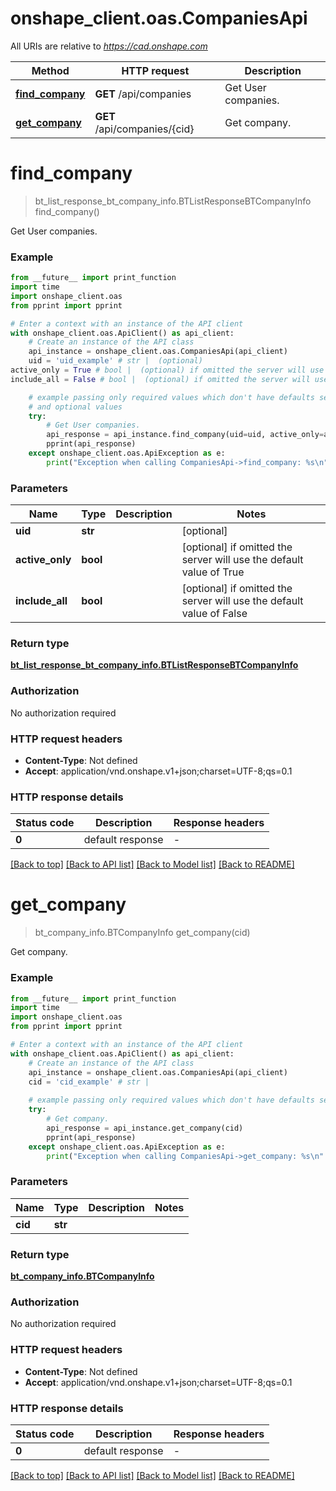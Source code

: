 # onshape_client.oas.CompaniesApi

All URIs are relative to *https://cad.onshape.com*

Method | HTTP request | Description
------------- | ------------- | -------------
[**find_company**](CompaniesApi.md#find_company) | **GET** /api/companies | Get User companies.
[**get_company**](CompaniesApi.md#get_company) | **GET** /api/companies/{cid} | Get company.


# **find_company**
> bt_list_response_bt_company_info.BTListResponseBTCompanyInfo find_company()

Get User companies.

### Example

```python
from __future__ import print_function
import time
import onshape_client.oas
from pprint import pprint

# Enter a context with an instance of the API client
with onshape_client.oas.ApiClient() as api_client:
    # Create an instance of the API class
    api_instance = onshape_client.oas.CompaniesApi(api_client)
    uid = 'uid_example' # str |  (optional)
active_only = True # bool |  (optional) if omitted the server will use the default value of True
include_all = False # bool |  (optional) if omitted the server will use the default value of False

    # example passing only required values which don't have defaults set
    # and optional values
    try:
        # Get User companies.
        api_response = api_instance.find_company(uid=uid, active_only=active_only, include_all=include_all)
        pprint(api_response)
    except onshape_client.oas.ApiException as e:
        print("Exception when calling CompaniesApi->find_company: %s\n" % e)
```

### Parameters

Name | Type | Description  | Notes
------------- | ------------- | ------------- | -------------
 **uid** | **str**|  | [optional]
 **active_only** | **bool**|  | [optional] if omitted the server will use the default value of True
 **include_all** | **bool**|  | [optional] if omitted the server will use the default value of False

### Return type

[**bt_list_response_bt_company_info.BTListResponseBTCompanyInfo**](BTListResponseBTCompanyInfo.md)

### Authorization

No authorization required

### HTTP request headers

 - **Content-Type**: Not defined
 - **Accept**: application/vnd.onshape.v1+json;charset=UTF-8;qs=0.1

### HTTP response details
| Status code | Description | Response headers |
|-------------|-------------|------------------|
**0** | default response |  -  |

[[Back to top]](#) [[Back to API list]](../README.md#documentation-for-api-endpoints) [[Back to Model list]](../README.md#documentation-for-models) [[Back to README]](../README.md)

# **get_company**
> bt_company_info.BTCompanyInfo get_company(cid)

Get company.

### Example

```python
from __future__ import print_function
import time
import onshape_client.oas
from pprint import pprint

# Enter a context with an instance of the API client
with onshape_client.oas.ApiClient() as api_client:
    # Create an instance of the API class
    api_instance = onshape_client.oas.CompaniesApi(api_client)
    cid = 'cid_example' # str | 
    
    # example passing only required values which don't have defaults set
    try:
        # Get company.
        api_response = api_instance.get_company(cid)
        pprint(api_response)
    except onshape_client.oas.ApiException as e:
        print("Exception when calling CompaniesApi->get_company: %s\n" % e)
```

### Parameters

Name | Type | Description  | Notes
------------- | ------------- | ------------- | -------------
 **cid** | **str**|  |

### Return type

[**bt_company_info.BTCompanyInfo**](BTCompanyInfo.md)

### Authorization

No authorization required

### HTTP request headers

 - **Content-Type**: Not defined
 - **Accept**: application/vnd.onshape.v1+json;charset=UTF-8;qs=0.1

### HTTP response details
| Status code | Description | Response headers |
|-------------|-------------|------------------|
**0** | default response |  -  |

[[Back to top]](#) [[Back to API list]](../README.md#documentation-for-api-endpoints) [[Back to Model list]](../README.md#documentation-for-models) [[Back to README]](../README.md)

